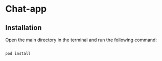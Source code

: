 # Chat-app

  

## Installation

  

Open the main directory in the terminal and run the following command:

  

```

pod install

```
